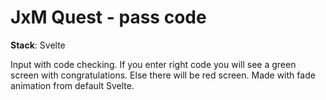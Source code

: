 # JxM Quest - pass code

**Stack**: Svelte

Input with code checking. If you enter right code you will see a green screen with congratulations. Else there will be red screen.
Made with fade animation from default Svelte.
